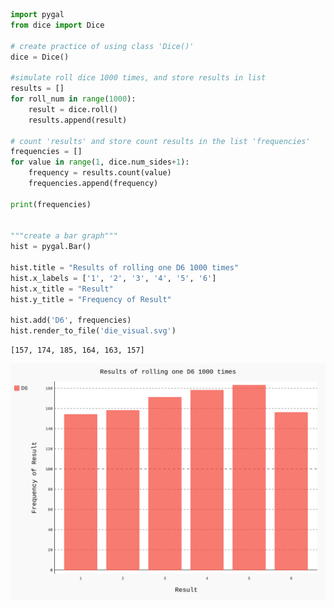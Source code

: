 

```python
import pygal
from dice import Dice

# create practice of using class 'Dice()'
dice = Dice()

#simulate roll dice 1000 times, and store results in list
results = []
for roll_num in range(1000):
    result = dice.roll()
    results.append(result)

# count 'results' and store count results in the list 'frequencies'    
frequencies = []
for value in range(1, dice.num_sides+1):
    frequency = results.count(value)
    frequencies.append(frequency)
     
print(frequencies)


"""create a bar graph"""
hist = pygal.Bar()

hist.title = "Results of rolling one D6 1000 times"
hist.x_labels = ['1', '2', '3', '4', '5', '6']
hist.x_title = "Result"
hist.y_title = "Frequency of Result"

hist.add('D6', frequencies)
hist.render_to_file('die_visual.svg')
```

    [157, 174, 185, 164, 163, 157]
    
![image](https://github.com/PythonandLee/Python_Matplotlib/blob/master/die_visual2.svg)    
    


```python

```
